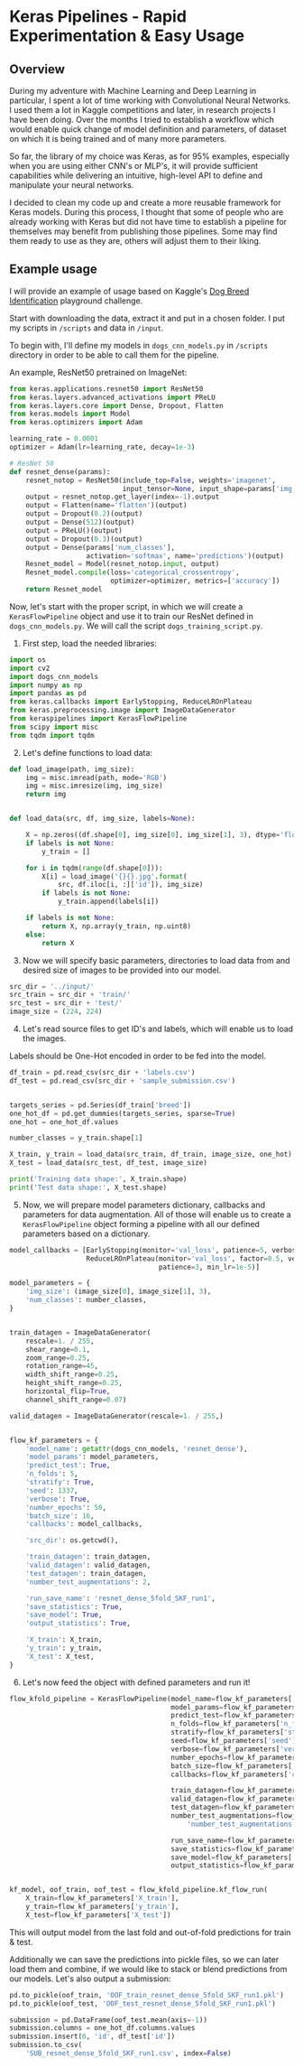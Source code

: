 # Keras Pipelines - Rapid Experimentation & Easy Usage

## Overview

During my adventure with Machine Learning and Deep Learning in particular, I spent a lot of time working with Convolutional Neural Networks. I used them a lot in Kaggle competitions and later, in research projects I have been doing. Over the months I tried to establish a workflow which would enable quick change of model definition and parameters, of dataset on which it is being trained and of many more parameters.

So far, the library of my choice was Keras, as for 95% examples, especially when you are using either CNN's or MLP's, it will provide sufficient capabilities while delivering an intuitive, high-level API to define and manipulate your neural networks.

I decided to clean my code up and create a more reusable framework for Keras models. During this process, I thought that some of people who are already working with Keras but did not have time to establish a pipeline for themselves may benefit from publishing those pipelines. Some may find them ready to use as they are, others will adjust them to their liking.

## Example usage

I will provide an example of usage based on Kaggle's [Dog Breed Identification](https://www.kaggle.com/c/dog-breed-identification) playground challenge.

Start with downloading the data, extract it and put in a chosen folder.
I put my scripts in `/scripts` and data in `/input`.

To begin with, I'll define my models in `dogs_cnn_models.py` in `/scripts` directory in order to be able to call them for the pipeline.

An example, ResNet50 pretrained on ImageNet:

```python
from keras.applications.resnet50 import ResNet50
from keras.layers.advanced_activations import PReLU
from keras.layers.core import Dense, Dropout, Flatten
from keras.models import Model
from keras.optimizers import Adam

learning_rate = 0.0001
optimizer = Adam(lr=learning_rate, decay=1e-3)

# ResNet 50
def resnet_dense(params):
    resnet_notop = ResNet50(include_top=False, weights='imagenet',
                            input_tensor=None, input_shape=params['img_size'])
    output = resnet_notop.get_layer(index=-1).output
    output = Flatten(name='flatten')(output)
    output = Dropout(0.2)(output)
    output = Dense(512)(output)
    output = PReLU()(output)
    output = Dropout(0.3)(output)
    output = Dense(params['num_classes'],
                   activation='softmax', name='predictions')(output)
    Resnet_model = Model(resnet_notop.input, output)
    Resnet_model.compile(loss='categorical_crossentropy',
                         optimizer=optimizer, metrics=['accuracy'])
    return Resnet_model
```


Now, let's start with the proper script, in which we will create a `KerasFlowPipeline` object and use it to train our ResNet defined in `dogs_cnn_models.py`.
We will call the script `dogs_training_script.py`.

1. First step, load the needed libraries:

```python
import os
import cv2
import dogs_cnn_models
import numpy as np
import pandas as pd
from keras.callbacks import EarlyStopping, ReduceLROnPlateau
from keras.preprocessing.image import ImageDataGenerator
from keraspipelines import KerasFlowPipeline
from scipy import misc
from tqdm import tqdm
```

2. Let's define functions to load data:

```python
def load_image(path, img_size):
    img = misc.imread(path, mode='RGB')
    img = misc.imresize(img, img_size)
    return img


def load_data(src, df, img_size, labels=None):

    X = np.zeros((df.shape[0], img_size[0], img_size[1], 3), dtype='float32')
    if labels is not None:
        y_train = []

    for i in tqdm(range(df.shape[0])):
        X[i] = load_image('{}{}.jpg'.format(
            src, df.iloc[i, :]['id']), img_size)
        if labels is not None:
            y_train.append(labels[i])

    if labels is not None:
        return X, np.array(y_train, np.uint8)
    else:
        return X
```

3. Now we will specify basic parameters, directories to load data from and desired size of images to be provided into our model.

```python
src_dir = '../input/'
src_train = src_dir + 'train/'
src_test = src_dir + 'test/'
image_size = (224, 224)

```

4. Let's read source files to get ID's and labels, which will enable us to load the images.

Labels should be One-Hot encoded in order to be fed into the model.

```python
df_train = pd.read_csv(src_dir + 'labels.csv')
df_test = pd.read_csv(src_dir + 'sample_submission.csv')


targets_series = pd.Series(df_train['breed'])
one_hot_df = pd.get_dummies(targets_series, sparse=True)
one_hot = one_hot_df.values

number_classes = y_train.shape[1]

X_train, y_train = load_data(src_train, df_train, image_size, one_hot)
X_test = load_data(src_test, df_test, image_size)

print('Training data shape:', X_train.shape)
print('Test data shape:', X_test.shape)
```


5. Now, we will prepare model parameters dictionary, callbacks and parameters for data augmentation. All of those will enable us to create a `KerasFlowPipeline` object forming a pipeline with all our defined parameters based on a dictionary.

```python
model_callbacks = [EarlyStopping(monitor='val_loss', patience=5, verbose=1),
                   ReduceLROnPlateau(monitor='val_loss', factor=0.5, verbose=1,
                                     patience=3, min_lr=1e-5)]

model_parameters = {
    'img_size': (image_size[0], image_size[1], 3),
    'num_classes': number_classes,
}


train_datagen = ImageDataGenerator(
    rescale=1. / 255,
    shear_range=0.1,
    zoom_range=0.25,
    rotation_range=45,
    width_shift_range=0.25,
    height_shift_range=0.25,
    horizontal_flip=True,
    channel_shift_range=0.07)

valid_datagen = ImageDataGenerator(rescale=1. / 255,)


flow_kf_parameters = {
    'model_name': getattr(dogs_cnn_models, 'resnet_dense'),
    'model_params': model_parameters,
    'predict_test': True,
    'n_folds': 5,
    'stratify': True,
    'seed': 1337,
    'verbose': True,
    'number_epochs': 50,
    'batch_size': 16,
    'callbacks': model_callbacks,

    'src_dir': os.getcwd(),

    'train_datagen': train_datagen,
    'valid_datagen': valid_datagen,
    'test_datagen': train_datagen,
    'number_test_augmentations': 2,

    'run_save_name': 'resnet_dense_5fold_SKF_run1',
    'save_statistics': True,
    'save_model': True,
    'output_statistics': True,

    'X_train': X_train,
    'y_train': y_train,
    'X_test': X_test,
}

```

6. Let's now feed the object with defined parameters and run it!

```python
flow_kfold_pipeline = KerasFlowPipeline(model_name=flow_kf_parameters['model_name'],
                                        model_params=flow_kf_parameters['model_params'],
                                        predict_test=flow_kf_parameters['predict_test'],
                                        n_folds=flow_kf_parameters['n_folds'],
                                        stratify=flow_kf_parameters['stratify'],
                                        seed=flow_kf_parameters['seed'],
                                        verbose=flow_kf_parameters['verbose'],
                                        number_epochs=flow_kf_parameters['number_epochs'],
                                        batch_size=flow_kf_parameters['batch_size'],
                                        callbacks=flow_kf_parameters['callbacks'],

                                        train_datagen=flow_kf_parameters['train_datagen'],
                                        valid_datagen=flow_kf_parameters['valid_datagen'],
                                        test_datagen=flow_kf_parameters['test_datagen'],
                                        number_test_augmentations=flow_kf_parameters[
                                            'number_test_augmentations'],

                                        run_save_name=flow_kf_parameters['run_save_name'],
                                        save_statistics=flow_kf_parameters['save_statistics'],
                                        save_model=flow_kf_parameters['save_model'],
                                        output_statistics=flow_kf_parameters['output_statistics'])


kf_model, oof_train, oof_test = flow_kfold_pipeline.kf_flow_run(
    X_train=flow_kf_parameters['X_train'],
    y_train=flow_kf_parameters['y_train'],
    X_test=flow_kf_parameters['X_test'])
```


This will output model from the last fold and out-of-fold predictions for train & test.

Additionally we can save the predictions into pickle files, so we can later load them and combine, if we would like to stack or blend predictions from our models.
Let's also output a submission:

```python
pd.to_pickle(oof_train, 'OOF_train_resnet_dense_5fold_SKF_run1.pkl')
pd.to_pickle(oof_test, 'OOF_test_resnet_dense_5fold_SKF_run1.pkl')

submission = pd.DataFrame(oof_test.mean(axis=-1))
submission.columns = one_hot_df.columns.values
submission.insert(0, 'id', df_test['id'])
submission.to_csv(
    'SUB_resnet_dense_5fold_SKF_run1.csv', index=False)
```
